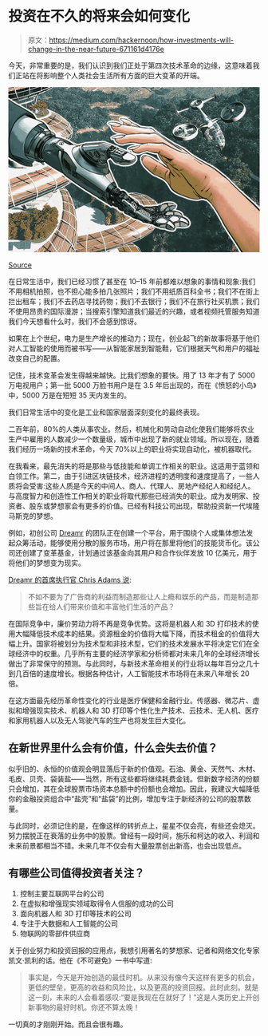 # 投资在不久的将来会如何变化

> 原文：<https://medium.com/hackernoon/how-investments-will-change-in-the-near-future-671161d4176e>

今天，非常重要的是，我们认识到我们正处于第四次技术革命的边缘，这意味着我们正站在将影响整个人类社会生活所有方面的巨大变革的开端。

![](img/4e316b5545e15df6880bb4b55dea43e9.png)

[Source](https://cdn-images-1.medium.com/max/800/1*7zOf9tHlltgSgSW24wF66w.jpeg)

在日常生活中，我们已经习惯了甚至在 10–15 年前都难以想象的事情和现象:我们不用相机拍照，也不担心能多拍几张照片；我们不用纸质百科全书；我们不在街上拦出租车；我们不去药店寻找药物；我们不去银行；我们不在旅行社买机票；我们不使用昂贵的国际漫游；当搜索引擎知道我们最近的兴趣，或者视频托管服务知道我们今天想看什么时，我们不会感到惊讶。

如果在上个世纪，电力是生产增长的推动力；现在，创业起飞的新故事将基于他们对人工智能的使用而被书写——从智能家居到智能鞋，它们根据天气和用户的福祉改变自己的配置。

记住，技术变革会发生得越来越快。比我们想象的要快。用了 13 年才有了 5000 万电视用户；第一批 5000 万脸书用户是在 3.5 年后出现的，而在《愤怒的小鸟》中，5000 万是在短短 35 天内发生的。

我们日常生活中的变化是工业和国家层面深刻变化的最终表现。

二百年前，80%的人类从事农业。然后，机械化和劳动自动化使我们能够将农业生产中雇用的人数减少一个数量级，城市中出现了新的就业领域。所以现在，随着我们经历一场新的技术革命，今天 70%以上的职业将实现自动化，被机器取代。

在我看来，最先消失的将是那些与低技能和单调工作相关的职业。这适用于蓝领和白领工作。第二，由于引进区块链技术，经济进程的透明度和速度提高了，一些人质将会受害:这些人质是今天的中间人、商人、代理人、房地产经纪人和经纪人。与高度智力和创造性工作相关的职业将取代那些已经消失的职业。成为发明家、投资者、股东或梦想家会有更多的价值。已经有科技公司出现，帮助投资新一代埃隆马斯克的梦想。

例如，初创公司 [Dreamr](https://www.dreamr.app) 的团队正在创建一个平台，用于围绕个人或集体想法发起众筹活动，能够使用分散的服务市场，用户将在那里将他们的技能货币化。该公司还创建了变革基金，计划通过该基金向其用户和合作伙伴发放 10 亿美元，用于将他们的梦想变为现实。

[Dreamr 的首席执行官 Chris Adams 说](/dreamr-social-media-for-the-future/dreamr-is-not-social-media-or-crowdfunding-it-is-something-entirely-new-f321e3d3bb84):

> 不如不要为了广告商的利益而制造那些让人上瘾和娱乐的产品，而是制造那些旨在给人们带来价值和丰富他们生活的产品？

在国际竞争中，廉价劳动力将不再是竞争优势。这将是机器人和 3D 打印技术的使用大幅降低技术成本的结果。资源租金的价值将大幅下降，而技术租金的价值将大幅上升。国家将被划分为技术型和非技术型，它们的技术发展水平将决定它们在全球经济中的权重。几乎所有主要的经济学家和分析师都对未来几年的全球经济增长做出了非常保守的预测。与此同时，与新技术革命相关的行业将以每年百分之几十到几百倍的速度增长。根据各种估计，人工智能技术市场将在未来八年增长 20 倍。

在这方面最先经历革命性变化的行业是医疗保健和金融行业。传感器、微芯片、虚拟和增强现实技术、机器人和 3D 打印等个性化生产技术、云技术、无人机、医疗和家用机器人以及无人驾驶汽车的生产也将发生巨大变化。

## 在新世界里什么会有价值，什么会失去价值？

似乎旧的、永恒的价值观会明显落后于新的价值观。石油、黄金、天然气、木材、毛皮、贝壳、袋装盐——当然，所有这些都将继续耗费金钱。但新数字经济的份额只会增加，其在全球股票市场资本总额中的份额也会增加。因此，我建议大幅降低你的金融投资组合中“盐壳”和“盐袋”的比例，增加专注于新经济的公司的股票数量。

与此同时，必须记住的是，在像这样的转折点上，星星不仅会亮，有些还会熄灭。努力摆脱正在衰落的业务中的股票。曾经有一段时间，施乐和柯达的收入、利润和未来前景都相当不错。未来几年不仅会有大量股票创出新高，也会出现低点。

## 有哪些公司值得投资者关注？

1.  控制主要互联网平台的公司
2.  在虚拟和增强现实领域取得令人信服的成功的公司
3.  面向机器人和 3D 打印等技术的公司
4.  专注于大数据和人工智能的公司
5.  物联网的零部件供应商

关于创业努力和投资回报的应用点，我想引用著名的梦想家、记者和网络文化专家凯文·凯利的话。他在《不可避免》一书中写道:

> 事实是，今天是开始创造的最佳时机。从来没有像今天这样有更多的机会，更低的壁垒，更高的收益和风险比，以及更高的投资回报。此时此刻。就是这一刻，未来的人会看着感叹:“要是我现在在就好了！”这是人类历史上开创新事物的最好时机。你还不算太晚！

一切真的才刚刚开始。而且会很有趣。